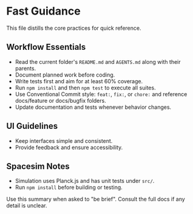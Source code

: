 # Fast Guidance

This file distills the core practices for quick reference.

## Workflow Essentials
- Read the current folder's `README.md` and `AGENTS.md` along with their parents.
- Document planned work before coding.
- Write tests first and aim for at least 60% coverage.
- Run `npm install` and then `npm test` to execute all suites.
- Use Conventional Commit style: `feat:`, `fix:`, or `chore:` and reference docs/feature or docs/bugfix folders.
- Update documentation and tests whenever behavior changes.

## UI Guidelines
- Keep interfaces simple and consistent.
- Provide feedback and ensure accessibility.

## Spacesim Notes
- Simulation uses Planck.js and has unit tests under `src/`.
- Run `npm install` before building or testing.

Use this summary when asked to "be brief". Consult the full docs if any detail is unclear.
